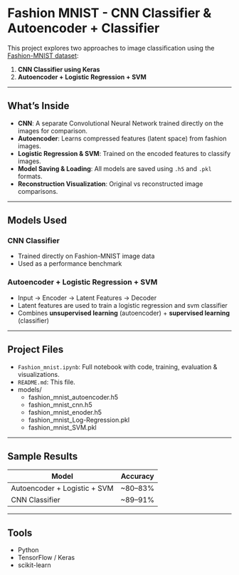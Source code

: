 # Fashion MNIST - CNN Classifier &  Autoencoder + Classifier 

This project explores two approaches to image classification using the [Fashion-MNIST dataset](https://github.com/zalandoresearch/fashion-mnist):

1. **CNN Classifier using Keras**
2. **Autoencoder + Logistic Regression + SVM**

---

##  What’s Inside

- **CNN**: A separate Convolutional Neural Network trained directly on the images for comparison.
- **Autoencoder**: Learns compressed features (latent space) from fashion images.
- **Logistic Regression & SVM**: Trained on the encoded features to classify images.
- **Model Saving & Loading**: All models are saved using `.h5` and `.pkl` formats.
- **Reconstruction Visualization**: Original vs reconstructed image comparisons.

---

##  Models Used

###  CNN Classifier
- Trained directly on Fashion-MNIST image data
- Used as a performance benchmark

###  Autoencoder + Logistic Regression + SVM
- Input → Encoder → Latent Features → Decoder
- Latent features are used to train a logistic regression and svm classifier
- Combines **unsupervised learning** (autoencoder) + **supervised learning** (classifier)


---

##  Project Files

- `Fashion_mnist.ipynb`: Full notebook with code, training, evaluation & visualizations.
- `README.md`: This file.
- models/
  - fashion_mnist_autoencoder.h5
  - fashion_mnist_cnn.h5
  - fashion_mnist_enoder.h5
  - fashion_mnist_Log-Regression.pkl
  - fashion_mnist_SVM.pkl
---

## Sample Results

| Model                      | Accuracy   |
|---------------------------|------------|
| Autoencoder + Logistic + SVM   | ~80–83%    |
| CNN Classifier            | ~89–91%    |

---
##  Tools
- Python
- TensorFlow / Keras
- scikit-learn


